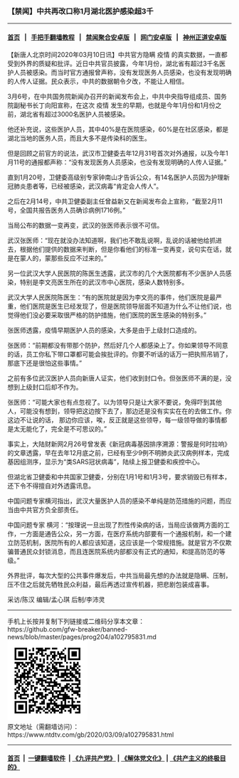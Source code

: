 ### 【禁闻】中共再改口称1月湖北医护感染超3千
------------------------

#### [首页](https://github.com/gfw-breaker/banned-news/blob/master/README.md) &nbsp;&nbsp;|&nbsp;&nbsp; [手把手翻墙教程](https://github.com/gfw-breaker/guides/wiki) &nbsp;&nbsp;|&nbsp;&nbsp; [禁闻聚合安卓版](https://github.com/gfw-breaker/bn-android) &nbsp;&nbsp;|&nbsp;&nbsp; [网门安卓版](https://github.com/oGate2/oGate) &nbsp;&nbsp;|&nbsp;&nbsp; [神州正道安卓版](https://github.com/SzzdOgate/update) 



<div><div class="post_content" itemprop="articleBody">
 <p>
  【新唐人北京时间2020年03月10日讯】中共官方隐瞒
  <ok href="https://www.ntdtv.com/gb/疫情.htm">
   疫情
  </ok>
  的真实数据，一直都受到外界的质疑和批评。近日中共官员披露，今年1月份，湖北省有超过3千名医护人员被感染。而当时官方通报曾声称，没有发现医务人员感染，也没有发现明确的人传人证据。民众表示，中共的数据朝令夕改，不能让人相信。
 </p>
 <p>
  3月6号，在中共国务院新闻办召开的新闻发布会上，中共中央指导组成员、国务院副秘书长丁向阳宣称，在这次
  <ok href="https://www.ntdtv.com/gb/疫情.htm">
   疫情
  </ok>
  发生的早期，也就是今年1月份和1月份之前，湖北省有超过3000名医护人员被感染。
 </p>
 <p>
  他还补充说，这些医护人员，其中40%是在医院感染，60%是在社区感染，都是湖北当地的医务人员，而且大多不是传染科的医生。
 </p>
 <p>
  但是回顾之前官方的说法，武汉市卫健委去年12月31号首次对外通报，以及今年1月11号的通报都声称：“没有发现医务人员感染，也没有发现明确的人传人证据。”
 </p>
 <p>
  直到1月20号，卫健委高级别专家钟南山才告诉公众，有14名医护人员因为护理新冠肺炎患者等，已经被感染，武汉病毒“肯定会人传人”。
 </p>
 <p>
  之后在2月14号，中共卫健委副主任曾益新又在新闻发布会上宣称，“截至2月11号，全国共报告医务人员确诊病例1716例。”
 </p>
 <p>
  当局公布的数据一变再变，武汉的张医师表示很不可信。
 </p>
 <p>
  武汉张医师：“现在就没办法知道啊，我们也不敢乱说啊，乱说的话被他给抓进去，根据他们提供的数据来判断，但是你看他们的标准一变再变，说句实在话，就是在蒙人的，蒙那些反应不过来的。”
 </p>
 <p>
  另一位武汉大学人民医院的陈医生透露，武汉市的几个大医院都有不少医护人员感染，特别是李文亮医生所在的武汉市中心医院，感染人数特别多。
 </p>
 <p>
  武汉大学人民医院陈医生：“有的医院就是因为李文亮的事件，他们医院是最严重，他们医院是医生已经发现了，但是医院领导层面不知道为什么不让他们说，也觉得他们没必要采取很严格的防护措施，他们医院的医生感染的特别多。”
 </p>
 <p>
  张医师透露，疫情早期医护人员的感染，大多是由于上级封口造成的。
 </p>
 <p>
  张医师：“前期都没有带那个防护，然后好几个人都感染上了。你如果领导不同意的话，员工你私下带口罩都可能会挨批评的。你要不听话的话万一把执照吊销了，那底下还是很怕这些事情。”
 </p>
 <p>
  之前有多位武汉医护人员向新唐人证实，他们收到封口令。但张医师不满的是，没想到上级封口后却不作为。
 </p>
 <p>
  张医师：“可能大家也有点忽视了。以为领导只是让大家不要说，免得吓到其他人，可能没有想到，领导把这边按下去了，那边还是没有实实在在的去做工作。你这边不让说的话， 那边你应该，唉，反正就是这些领导，每一级领导做的事情都是太无能化了，完全是不可思议的。”
 </p>
 <p>
  事实上，大陆财新网2月26号曾发表《新冠病毒基因排序溯源：警报是何时拉响》的文章透露，早在去年12月底之前，已经有至少9例不明肺炎武汉病例样本，完成基因组测序，显示为“类SARS冠状病毒”，陆续上报卫健委和疾控中心。
 </p>
 <p>
  但湖北省卫健委和中共国家卫健委，分别在1月1号和1月3号，要求销毁已有样本，还下令不得擅自对外透露讯息。
 </p>
 <p>
  中国问题专家横河指出，武汉大量医护人员的感染不单纯是防范措施的问题，而应当由中共官方负全部责任。
 </p>
 <p>
  中国问题专家 横河：“按理说一旦出现了烈性传染病的话，当局应该做两方面的工作，一方面是通告公众，另一方面，在医疗系统内部要有一个通报机制，和一个建立防范机制，医院所有的人都应该知道，这应该是一个常规措施。就是官方不仅欺骗普通民众封锁消息，而且连医院系统内部都没有正式的通知，和提高防范的等级。”
 </p>
 <p>
  外界批评，每次大型的公共事件爆发后，中共当局最先想的办法就是隐瞒、压制，压不住之后就先牺牲民众利益，最后再透过宣传机器，把悲剧包装成喜事。
 </p>
 <p>
  采访/陈汉 编辑/孟心琪 后制/李沛灵
 </p>
 <div class="single_ad">
 </div>
</div>
</div>
<hr/>
手机上长按并复制下列链接或二维码分享本文章：<br/>
https://github.com/gfw-breaker/banned-news/blob/master/pages/prog204/a102795831.md <br/>
<a href='https://github.com/gfw-breaker/banned-news/blob/master/pages/prog204/a102795831.md'><img src='https://github.com/gfw-breaker/banned-news/blob/master/pages/prog204/a102795831.md.png'/></a> <br/>
原文地址（需翻墙访问）：https://www.ntdtv.com/gb/2020/03/09/a102795831.html


------------------------
#### [首页](https://github.com/gfw-breaker/banned-news/blob/master/README.md) &nbsp;|&nbsp; [一键翻墙软件](https://github.com/gfw-breaker/nogfw/blob/master/README.md) &nbsp;| [《九评共产党》](https://github.com/gfw-breaker/9ping.md/blob/master/README.md#九评之一评共产党是什么) | [《解体党文化》](https://github.com/gfw-breaker/jtdwh.md/blob/master/README.md) | [《共产主义的终极目的》](https://github.com/gfw-breaker/gczydzjmd.md/blob/master/README.md)


<img src='http://gfw-breaker.win/banned-news/pages/prog204/a102795831.md' width='0px' height='0px'/>